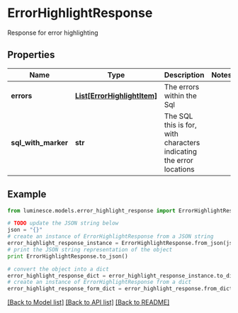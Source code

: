 # ErrorHighlightResponse

Response for error highlighting

## Properties
Name | Type | Description | Notes
------------ | ------------- | ------------- | -------------
**errors** | [**List[ErrorHighlightItem]**](ErrorHighlightItem.md) | The errors within the Sql | 
**sql_with_marker** | **str** | The SQL this is for, with characters indicating the error locations | 

## Example

```python
from luminesce.models.error_highlight_response import ErrorHighlightResponse

# TODO update the JSON string below
json = "{}"
# create an instance of ErrorHighlightResponse from a JSON string
error_highlight_response_instance = ErrorHighlightResponse.from_json(json)
# print the JSON string representation of the object
print ErrorHighlightResponse.to_json()

# convert the object into a dict
error_highlight_response_dict = error_highlight_response_instance.to_dict()
# create an instance of ErrorHighlightResponse from a dict
error_highlight_response_form_dict = error_highlight_response.from_dict(error_highlight_response_dict)
```
[[Back to Model list]](../README.md#documentation-for-models) [[Back to API list]](../README.md#documentation-for-api-endpoints) [[Back to README]](../README.md)


